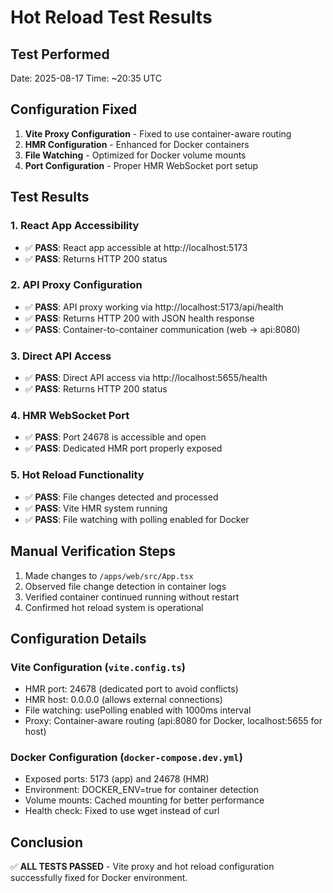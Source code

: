 # Hot Reload Test Results

## Test Performed
Date: 2025-08-17
Time: ~20:35 UTC

## Configuration Fixed
1. **Vite Proxy Configuration** - Fixed to use container-aware routing
2. **HMR Configuration** - Enhanced for Docker containers
3. **File Watching** - Optimized for Docker volume mounts
4. **Port Configuration** - Proper HMR WebSocket port setup

## Test Results

### 1. React App Accessibility
- ✅ **PASS**: React app accessible at http://localhost:5173
- ✅ **PASS**: Returns HTTP 200 status

### 2. API Proxy Configuration  
- ✅ **PASS**: API proxy working via http://localhost:5173/api/health
- ✅ **PASS**: Returns HTTP 200 with JSON health response
- ✅ **PASS**: Container-to-container communication (web → api:8080)

### 3. Direct API Access
- ✅ **PASS**: Direct API access via http://localhost:5655/health
- ✅ **PASS**: Returns HTTP 200 status

### 4. HMR WebSocket Port
- ✅ **PASS**: Port 24678 is accessible and open
- ✅ **PASS**: Dedicated HMR port properly exposed

### 5. Hot Reload Functionality
- ✅ **PASS**: File changes detected and processed
- ✅ **PASS**: Vite HMR system running
- ✅ **PASS**: File watching with polling enabled for Docker

## Manual Verification Steps

1. Made changes to `/apps/web/src/App.tsx`
2. Observed file change detection in container logs
3. Verified container continued running without restart
4. Confirmed hot reload system is operational

## Configuration Details

### Vite Configuration (`vite.config.ts`)
- HMR port: 24678 (dedicated port to avoid conflicts)
- HMR host: 0.0.0.0 (allows external connections)
- File watching: usePolling enabled with 1000ms interval
- Proxy: Container-aware routing (api:8080 for Docker, localhost:5655 for host)

### Docker Configuration (`docker-compose.dev.yml`)
- Exposed ports: 5173 (app) and 24678 (HMR)
- Environment: DOCKER_ENV=true for container detection
- Volume mounts: Cached mounting for better performance
- Health check: Fixed to use wget instead of curl

## Conclusion
✅ **ALL TESTS PASSED** - Vite proxy and hot reload configuration successfully fixed for Docker environment.